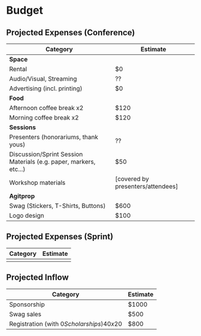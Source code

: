 # Budget

## Projected Expenses (Conference)

| Category | Estimate |
|----------|----------|
| **Space** | |
| Rental | $0 |
| Audio/Visual, Streaming | ?? |
| Advertising (incl. printing) | $0 |
| **Food** | |
| Afternoon coffee break x2 | $120 |
| Morning coffee break x2 | $120 |
| **Sessions** | |
| Presenters (honorariums, thank yous) | ?? |
| Discussion/Sprint Session Materials (e.g. paper, markers, etc...) | $50 |
| Workshop materials | [covered by presenters/attendees] |
| **Agitprop** | |
| Swag (Stickers, T-Shirts, Buttons) | $600 |
| Logo design | $100 |

## Projected Expenses (Sprint)

| Category | Estimate |
|----------|----------|
|   |   |

## Projected Inflow

| Category | Estimate |
|----------|----------|
| Sponsorship | $1000 |
| Swag sales | $500 |
| Registration (with $0 Scholarships) 40x$20 | $800 |
